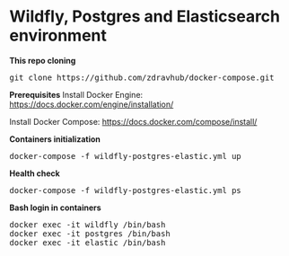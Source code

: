 # Wildfly, Postgres and Elasticsearch environment

<b>This repo cloning</b>
<pre>git clone https://github.com/zdravhub/docker-compose.git</pre>

<b>Prerequisites</b>
Install Docker Engine: https://docs.docker.com/engine/installation/

Install Docker Compose: https://docs.docker.com/compose/install/

<b>Containers initialization</b>
<pre>docker-compose -f wildfly-postgres-elastic.yml up</pre>

<b>Health check</b>
<pre>docker-compose -f wildfly-postgres-elastic.yml ps</pre>

<b>Bash login in containers</b>
<pre>
docker exec -it wildfly /bin/bash
docker exec -it postgres /bin/bash
docker exec -it elastic /bin/bash
</pre>
